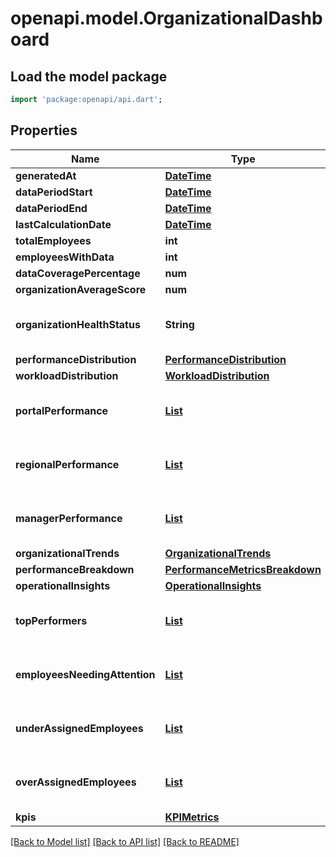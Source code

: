 # openapi.model.OrganizationalDashboard

## Load the model package
```dart
import 'package:openapi/api.dart';
```

## Properties
Name | Type | Description | Notes
------------ | ------------- | ------------- | -------------
**generatedAt** | [**DateTime**](DateTime.md) |  | 
**dataPeriodStart** | [**DateTime**](DateTime.md) |  | 
**dataPeriodEnd** | [**DateTime**](DateTime.md) |  | 
**lastCalculationDate** | [**DateTime**](DateTime.md) |  | [optional] 
**totalEmployees** | **int** |  | 
**employeesWithData** | **int** |  | 
**dataCoveragePercentage** | **num** |  | 
**organizationAverageScore** | **num** |  | 
**organizationHealthStatus** | **String** |  | [optional] [default to 'healthy']
**performanceDistribution** | [**PerformanceDistribution**](PerformanceDistribution.md) |  | 
**workloadDistribution** | [**WorkloadDistribution**](WorkloadDistribution.md) |  | 
**portalPerformance** | [**List<PortalPerformance>**](PortalPerformance.md) |  | [optional] [default to const []]
**regionalPerformance** | [**List<RegionalPerformance>**](RegionalPerformance.md) |  | [optional] [default to const []]
**managerPerformance** | [**List<ManagerPerformance>**](ManagerPerformance.md) |  | [optional] [default to const []]
**organizationalTrends** | [**OrganizationalTrends**](OrganizationalTrends.md) |  | 
**performanceBreakdown** | [**PerformanceMetricsBreakdown**](PerformanceMetricsBreakdown.md) |  | 
**operationalInsights** | [**OperationalInsights**](OperationalInsights.md) |  | 
**topPerformers** | [**List<EmployeeDetail>**](EmployeeDetail.md) |  | [optional] [default to const []]
**employeesNeedingAttention** | [**List<EmployeeDetail>**](EmployeeDetail.md) |  | [optional] [default to const []]
**underAssignedEmployees** | [**List<EmployeeDetail>**](EmployeeDetail.md) |  | [optional] [default to const []]
**overAssignedEmployees** | [**List<EmployeeDetail>**](EmployeeDetail.md) |  | [optional] [default to const []]
**kpis** | [**KPIMetrics**](KPIMetrics.md) |  | 

[[Back to Model list]](../README.md#documentation-for-models) [[Back to API list]](../README.md#documentation-for-api-endpoints) [[Back to README]](../README.md)


